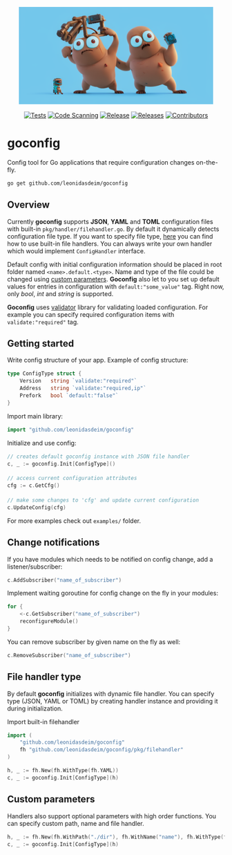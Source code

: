 <p align="center">
 <img src="assets/goconfig.png" width="450">
</p>

<div align="center">

  <a href="">![Tests](https://github.com/leonidasdeim/goconfig/actions/workflows/go.yml/badge.svg)</a>
  <a href="">![Code Scanning](https://github.com/leonidasdeim/goconfig/actions/workflows/codeql.yml/badge.svg)</a>
  <a href="">![Release](https://badgen.net/github/release/leonidasdeim/goconfig/)</a>
  <a href="">![Releases](https://badgen.net/github/releases/leonidasdeim/goconfig)</a>
  <a href="">![Contributors](https://badgen.net/github/contributors/leonidasdeim/goconfig)</a>
  
</div>

# goconfig

Config tool for Go applications that require configuration changes on-the-fly.

```bash
go get github.com/leonidasdeim/goconfig
```

## Overview

Currently **goconfig** supports **JSON**, **YAML** and **TOML** configuration files with built-in `pkg/handler/filehandler.go`. By default it dynamically detects configuration file type. If you want to specify file type, [here](#file-handler-type) you can find how to use built-in file handlers. You can always write your own handler which would implement `ConfigHandler` interface.

Default config with initial configuration information should be placed in root folder named `<name>.default.<type>`. Name and type of the file could be changed using [custom parameters](#custom-parameters). **Goconfig** also let to you set up default values for entries in configuration with `default:"some_value"` tag. Right now, only *bool*, *int* and *string* is supported.

**Goconfig** uses [validator](https://github.com/go-playground/validator) library for validating loaded configuration. For example you can specify required configuration items with `validate:"required"` tag.

## Getting started

Write config structure of your app. Example of config structure:

```go
type ConfigType struct {
    Version   string `validate:"required"`
    Address   string `validate:"required,ip"`
    Prefork   bool `default:"false"`
}
```

Import main library:

```go
import "github.com/leonidasdeim/goconfig"
```

Initialize and use config:

```go
// creates default goconfig instance with JSON file handler
c, _ := goconfig.Init[ConfigType]()

// access current configuration attributes
cfg := c.GetCfg()

// make some changes to 'cfg' and update current configuration
c.UpdateConfig(cfg)
```

For more examples check out `examples/` folder.

## Change notifications

If you have modules which needs to be notified on config change, add a listener/subscriber:

```go
c.AddSubscriber("name_of_subscriber")
```

Implement waiting goroutine for config change on the fly in your modules:

```go
for {
    <-c.GetSubscriber("name_of_subscriber")
    reconfigureModule()
}
```

You can remove subscriber by given name on the fly as well:

```go
c.RemoveSubscriber("name_of_subscriber")
```

## File handler type

By default **goconfig** initializes with dynamic file handler. You can specify type (JSON, YAML or TOML) by creating handler instance and providing it during initialization.

Import built-in filehandler
```go
import (
	"github.com/leonidasdeim/goconfig"
	fh "github.com/leonidasdeim/goconfig/pkg/filehandler"
)
```

```go
h, _ := fh.New(fh.WithType(fh.YAML))
c, _ := goconfig.Init[ConfigType](h)
```

## Custom parameters

Handlers also support optional parameters with high order functions.
You can specify custom path, name and file handler.

```go
h, _ := fh.New(fh.WithPath("./dir"), fh.WithName("name"), fh.WithType(fh.JSON))
c, _ := goconfig.Init[ConfigType](h)
```
